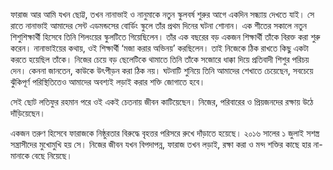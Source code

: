 ফারাজ আর আমি যখন ছোট্ট, তখন নানাভাই ও নানুমাকে নতুন স্কুলবর্ষ শুরুর আগে একদিন সন্ধ্যায় দেখতে যাই। সে রাতে নানাভাই আমাদের সেন্ট এডমন্ডসের বোর্ডিং স্কুলে তাঁর প্রথম দিনের ঘটনা শোনান। এক শীতের সকালে নতুন শিশুশিক্ষার্থী হিসেবে তিনি শিলংয়ের স্কুলটিতে গিয়েছিলেন। তাঁর এক বছরের বড় একজন শিক্ষার্থী তাঁকে বিরক্ত করা শুরু করেন। নানাভাইয়ের কথায়, ওই শিক্ষার্থী ‘মজা করার অভিনয়’ করছিলেন। তাই নিজেকে ঠিক রাখতে কিছু একটা করতে হয়েছিল তাঁকে। নিজের চেয়ে বড় ছেলেটিকে থামাতে তিনি তাঁকে সজোরে ধাক্কা দিয়ে প্রতিবাদী শিশুর পরিচয় দেন। কেননা জানতেন, কাউকে উৎপীড়ন করা ঠিক নয়। ঘটনাটি শুনিয়ে তিনি আমাদের শেখাতে চেয়েছেন, সবচেয়ে ঝুঁকিপূর্ণ পরিস্থিতিতেও আমাদের অবশ্যই লড়াই করার শক্তি জোগাতে হবে।

সেই ছোট লতিফুর রহমান পরে ওই একই চেতনায় জীবন কাটিয়েছেন। নিজের, পরিবারের ও প্রিয়জনদের রক্ষায় উঠে দাঁড়িয়েছেন।

একজন তরুণ হিসেবে ফারাজকে নিষ্ঠুরতার বিরুদ্ধে বৃহত্তর পরিসরে রুখে দাঁড়াতে হয়েছে। ২০১৬ সালের ১ জুলাই সশস্ত্র সন্ত্রাসীদের মুখোমুখি হয় সে। নিজের জীবন যখন বিপদাপন্ন, ফারাজ তখন লড়াই, রক্ষা করা ও মন্দ শক্তির কাছে হার না-মানাকে বেছে নিয়েছে।

